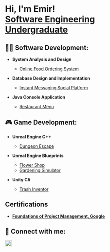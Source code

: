 <h1>Hi, I'm Emir! <br/><a href="https://github.com/emirsari">Software Engineering Undergraduate</a>

<h2>👨‍💻 Software Development:</h2>

- <b>System Analysis and Design</b>
  - [Online Food Ordering System](https://github.com/emirsari/OnlineFoodOrderingSystem)

- <b>Database Design and Implementation</b>
  - [Instant Messaging Social Platform](https://github.com/emirsari/InstantMessagingSocialPlatform)

- <b>Java Console Application</b>
  - [Restaurant Menu](https://github.com/emirsari/RestaurantMenu)

<h2>🎮 Game Development:</h2>

- <b>Unreal Engine C++</b>
  - [Dungeon Escape](https://github.com/emirsari/DungeonEscape)

- <b>Unreal Engine Blueprints</b>
  - [Flower Shop](https://github.com/emirsari/FlowerShop)
  - [Gardening Simulator](https://github.com/emirsari/GardeningSimulator)
 
- <b>Unity C#</b>
  - [Trash Inventor](https://itch.io/jam/enhancer-gaming-hackathon/rate/2043203)

<h2> Certifications</h2>

- <b>[Foundations of Project Management, Google](https://coursera.org/share/0237ebc352969e4601c2549ea10000e2)</b> 
   
<h2> 🤳 Connect with me:</h2>

[<img align="left" alt="EmirSarı | Instagram" width="22px" src="https://cdn.jsdelivr.net/npm/simple-icons@v3/icons/instagram.svg" />][instagram]

[instagram]: https://www.instagram.com/emirs_home/


<!--
**emirsari/emirsari** is a ✨ _special_ ✨ repository because its `README.md` (this file) appears on your GitHub profile.

Here are some ideas to get you started:

- 🔭 I’m currently working on ...
- 🌱 I’m currently learning ...
- 👯 I’m looking to collaborate on ...
- 🤔 I’m looking for help with ...
- 💬 Ask me about ...
- 📫 How to reach me: ...
- 😄 Pronouns: ...
- ⚡ Fun fact: ...
-->

